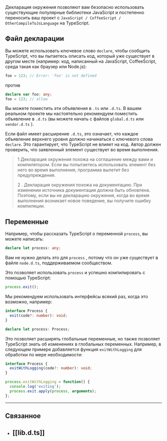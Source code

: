 Декларация окружения позволяют вам безопасно использовать существующие популярные библиотеки JavaScript и постепенно переносить ваш проект с `JavaScript / CoffeeScript / OtherCompileToJsLanguage` на TypeScript.

## Файл декларации

Вы можете использовать ключевое слово `declare`, чтобы сообщить TypeScript, что вы пытаетесь описать код, который уже существует в другом месте (например: код, написанный на JavaScript, CoffeeScript, среда такая как браузер или Node.js):

```ts
foo = 123; // Error: 'foo' is not defined
```

против

```ts
declare var foo: any;
foo = 123; // allow
```

Вы можете поместить эти объявления в `.ts` или `.d.ts`. В вашем реальном проекте мы настоятельно рекомендуем поместить объявление в `.d.ts` (вы можете начать с файлов `global.d.ts` или `vendor.d.ts` ).

Если файл имеет расширение `.d.ts`, это означает, что каждое объявление верхнего уровня должно начинаться с ключевого слова `declare`. Это гарантирует, что TypeScript не влияет на код. Автор должен проверить, что заявленный элемент существует во время выполнения.

> 1 Декларация окружения похожа на соглашение между вами и компилятором. Если вы попытаетесь использовать элемент без него во время выполнения, программа вылетит без предупреждения.
> 
> 2 . Декларация окружения похожа на документацию. При изменении источника документация должна быть обновлена. Поэтому, если вы не декларацию окружения, когда во время выполнения возникает новое поведение, вы получите ошибку компиляции.

## Переменные

Например, чтобы рассказать TypeScript о переменной `process`, вы можете написать:

```ts
declare let process: any;
```

Вам не нужно делать это для `process` , потому что он уже существует в файле `node.d.ts`, поддерживаемом сообществом.

Это позволяет использовать `process` и успешно компилировать с помощью TypeScript:

```ts
process.exit();
```

Мы рекомендуем использовать интерфейсы всякий раз, когда это возможно, например:

```ts
interface Process {
  exit(code?: number): void;
}

declare let process: Process;
```

Это позволяет расширять глобальные переменные, но также позволяет TypeScript знать об изменениях в глобальных переменных. Например, в следующем примере добавляется функция `exitWithLogging` для обработки по мере необходимости:

```ts
interface Process {
  exitWithLogging(code?: number): void;
}

process.exitWithLogging = function() {
  console.log('exiting');
  process.exit.apply(process, arguments);
};
```


---
## Связанное
- ## [[lib.d.ts]]